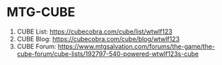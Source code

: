 # MTG-CUBE

1. CUBE List: https://cubecobra.com/cube/list/wtwlf123
2. CUBE Blog: https://cubecobra.com/cube/blog/wtwlf123
3. CUBE Forum: https://www.mtgsalvation.com/forums/the-game/the-cube-forum/cube-lists/192797-540-powered-wtwlf123s-cube